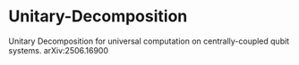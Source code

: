 # Unitary-Decomposition
Unitary Decomposition for universal computation on centrally-coupled qubit systems.  arXiv:2506.16900
